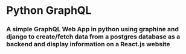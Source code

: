 # Python GraphQL
### A simple GraphQL Web App in python using graphine and django to create/fetch data from a postgres database as a backend and display information on a React.js website